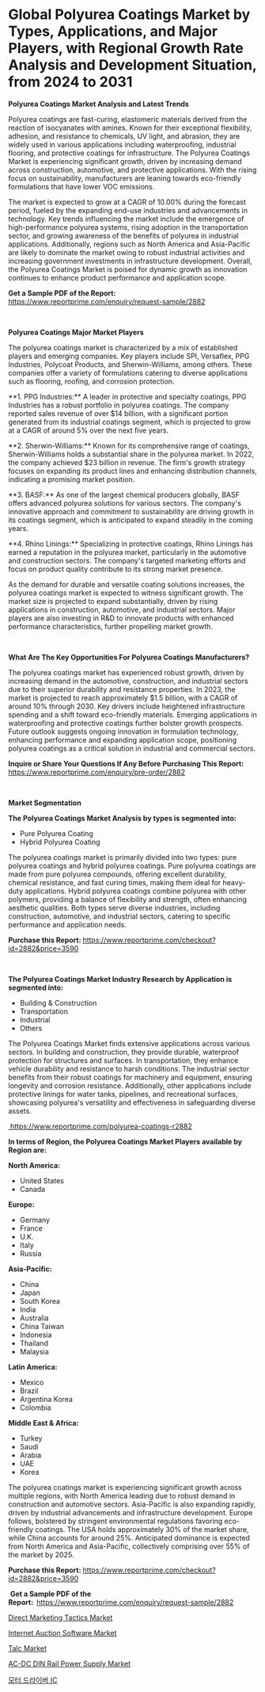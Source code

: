 <p><h1>Global Polyurea Coatings Market by Types, Applications, and Major Players, with Regional Growth Rate Analysis and Development Situation, from 2024 to 2031</h1></p><p><strong>Polyurea Coatings Market Analysis and Latest Trends</strong></p>
<p><p>Polyurea coatings are fast-curing, elastomeric materials derived from the reaction of isocyanates with amines. Known for their exceptional flexibility, adhesion, and resistance to chemicals, UV light, and abrasion, they are widely used in various applications including waterproofing, industrial flooring, and protective coatings for infrastructure. The Polyurea Coatings Market is experiencing significant growth, driven by increasing demand across construction, automotive, and protective applications. With the rising focus on sustainability, manufacturers are leaning towards eco-friendly formulations that have lower VOC emissions.</p><p>The market is expected to grow at a CAGR of 10.00% during the forecast period, fueled by the expanding end-use industries and advancements in technology. Key trends influencing the market include the emergence of high-performance polyurea systems, rising adoption in the transportation sector, and growing awareness of the benefits of polyurea in industrial applications. Additionally, regions such as North America and Asia-Pacific are likely to dominate the market owing to robust industrial activities and increasing government investments in infrastructure development. Overall, the Polyurea Coatings Market is poised for dynamic growth as innovation continues to enhance product performance and application scope.</p></p>
<p><strong>Get a Sample PDF of the Report:&nbsp;</strong> <a href="https://www.reportprime.com/enquiry/request-sample/2882">https://www.reportprime.com/enquiry/request-sample/2882</a></p>
<p>&nbsp;</p>
<p><strong>Polyurea Coatings Major Market Players</strong></p>
<p><p>The polyurea coatings market is characterized by a mix of established players and emerging companies. Key players include SPI, Versaflex, PPG Industries, Polycoat Products, and Sherwin-Williams, among others. These companies offer a variety of formulations catering to diverse applications such as flooring, roofing, and corrosion protection.</p><p>**1. PPG Industries:** A leader in protective and specialty coatings, PPG Industries has a robust portfolio in polyurea coatings. The company reported sales revenue of over $14 billion, with a significant portion generated from its industrial coatings segment, which is projected to grow at a CAGR of around 5% over the next five years.</p><p>**2. Sherwin-Williams:** Known for its comprehensive range of coatings, Sherwin-Williams holds a substantial share in the polyurea market. In 2022, the company achieved $23 billion in revenue. The firm's growth strategy focuses on expanding its product lines and enhancing distribution channels, indicating a promising market position.</p><p>**3. BASF:** As one of the largest chemical producers globally, BASF offers advanced polyurea solutions for various sectors. The company's innovative approach and commitment to sustainability are driving growth in its coatings segment, which is anticipated to expand steadily in the coming years.</p><p>**4. Rhino Linings:** Specializing in protective coatings, Rhino Linings has earned a reputation in the polyurea market, particularly in the automotive and construction sectors. The company's targeted marketing efforts and focus on product quality contribute to its strong market presence.</p><p>As the demand for durable and versatile coating solutions increases, the polyurea coatings market is expected to witness significant growth. The market size is projected to expand substantially, driven by rising applications in construction, automotive, and industrial sectors. Major players are also investing in R&D to innovate products with enhanced performance characteristics, further propelling market growth.</p></p>
<p>&nbsp;</p>
<p><strong>What Are The Key Opportunities For Polyurea Coatings Manufacturers?</strong></p>
<p><p>The polyurea coatings market has experienced robust growth, driven by increasing demand in the automotive, construction, and industrial sectors due to their superior durability and resistance properties. In 2023, the market is projected to reach approximately $1.5 billion, with a CAGR of around 10% through 2030. Key drivers include heightened infrastructure spending and a shift toward eco-friendly materials. Emerging applications in waterproofing and protective coatings further bolster growth prospects. Future outlook suggests ongoing innovation in formulation technology, enhancing performance and expanding application scope, positioning polyurea coatings as a critical solution in industrial and commercial sectors.</p></p>
<p><strong>Inquire or Share Your Questions If Any Before Purchasing This Report:</strong> <a href="https://www.reportprime.com/enquiry/pre-order/2882">https://www.reportprime.com/enquiry/pre-order/2882</a></p>
<p>&nbsp;</p>
<p><strong>Market Segmentation</strong></p>
<p><strong>The Polyurea Coatings Market Analysis by types is segmented into:</strong></p>
<p><ul><li>Pure Polyurea Coating</li><li>Hybrid Polyurea Coating</li></ul></p>
<p><p>The polyurea coatings market is primarily divided into two types: pure polyurea coatings and hybrid polyurea coatings. Pure polyurea coatings are made from pure polyurea compounds, offering excellent durability, chemical resistance, and fast curing times, making them ideal for heavy-duty applications. Hybrid polyurea coatings combine polyurea with other polymers, providing a balance of flexibility and strength, often enhancing aesthetic qualities. Both types serve diverse industries, including construction, automotive, and industrial sectors, catering to specific performance and application needs.</p></p>
<p><strong>Purchase this Report:&nbsp;</strong><a href="https://www.reportprime.com/checkout?id=2882&price=3590">https://www.reportprime.com/checkout?id=2882&price=3590</a></p>
<p>&nbsp;</p>
<p><strong>The Polyurea Coatings Market Industry Research by Application is segmented into:</strong></p>
<p><ul><li>Building & Construction</li><li>Transportation</li><li>Industrial</li><li>Others</li></ul></p>
<p><p>The Polyurea Coatings Market finds extensive applications across various sectors. In building and construction, they provide durable, waterproof protection for structures and surfaces. In transportation, they enhance vehicle durability and resistance to harsh conditions. The industrial sector benefits from their robust coatings for machinery and equipment, ensuring longevity and corrosion resistance. Additionally, other applications include protective linings for water tanks, pipelines, and recreational surfaces, showcasing polyurea's versatility and effectiveness in safeguarding diverse assets.</p></p>
<p><a href="https://www.reportprime.com/polyurea-coatings-r2882">&nbsp;https://www.reportprime.com/polyurea-coatings-r2882</a></p>
<p><strong>In terms of Region, the Polyurea Coatings Market Players available by Region are:</strong></p>
<p>
    <p> <strong> North America: </strong>
        <ul>
            <li>United States</li>
            <li>Canada</li>
        </ul>
        </p> 
    <p> <strong> Europe: </strong>
        <ul>
            <li>Germany</li>
            <li>France</li>
            <li>U.K.</li>
            <li>Italy</li>
            <li>Russia</li>
        </ul>
        </p> 
    <p> <strong> Asia-Pacific: </strong>
        <ul>
            <li>China</li>
            <li>Japan</li>
            <li>South Korea</li>
            <li>India</li>
            <li>Australia</li>
            <li>China Taiwan</li>
            <li>Indonesia</li>
            <li>Thailand</li>
            <li>Malaysia</li>
        </ul>
        </p> 
    <p> <strong> Latin America: </strong>
        <ul>
            <li>Mexico</li>
            <li>Brazil</li>
            <li>Argentina Korea</li>
            <li>Colombia</li>
        </ul>
        </p> 
    <p> <strong> Middle East & Africa: </strong>
        <ul>
            <li>Turkey</li>
            <li>Saudi</li>
            <li>Arabia</li>
            <li>UAE</li>
            <li>Korea</li>
        </ul>
    </p>
    </p>
<p><p>The polyurea coatings market is experiencing significant growth across multiple regions, with North America leading due to robust demand in construction and automotive sectors. Asia-Pacific is also expanding rapidly, driven by industrial advancements and infrastructure development. Europe follows, bolstered by stringent environmental regulations favoring eco-friendly coatings. The USA holds approximately 30% of the market share, while China accounts for around 25%. Anticipated dominance is expected from North America and Asia-Pacific, collectively comprising over 55% of the market by 2025.</p></p>
<p><strong>Purchase this Report: </strong><a href="https://www.reportprime.com/checkout?id=2882&price=3590">https://www.reportprime.com/checkout?id=2882&price=3590</a></p>
<p>&nbsp;<strong>Get a Sample PDF of the Report:&nbsp;&nbsp;</strong><a href="https://www.reportprime.com/enquiry/request-sample/2882">https://www.reportprime.com/enquiry/request-sample/2882</a></p>
<p><strong></strong></p>
<p><p><a href="https://medium.com/@rasaunharrison331/direct-marketing-tactics-market-evolution-global-trends-and-regional-dynamics-2024-2031-49abbfd41abb">Direct Marketing Tactics Market</a></p><p><a href="https://medium.com/@marisolking2023/internet-auction-software-market-a-global-and-regional-analysis-2024-2031-528e23de4317?postPublishedType=initial">Internet Auction Software Market</a></p><p><a href="https://github.com/WillieWoodard/Market-Research-Report-List-6/blob/main/talc-market.md">Talc Market</a></p><p><a href="https://issuu.com/reportprime-2/docs/ac-dc-din-rail-power-supply-market-_d8dd3ce0dea02e">AC-DC DIN Rail Power Supply Market</a></p><p><a href="https://medium.com/@sheldondtickinson9867/%EB%AA%A8%ED%84%B0-%EB%93%9C%EB%9D%BC%EC%9D%B4%EB%B2%84-ic-%EC%8B%9C%EC%9E%A5-%EC%A0%84%EB%A7%9D-%EC%8B%9C%EC%9E%A5-%EB%8F%99%ED%96%A5-%EB%B0%8F-%EC%98%81%ED%96%A5-%EB%B6%84%EC%84%9D-2024-2031-0b62d76793e4">모터 드라이버 IC</a></p></p>